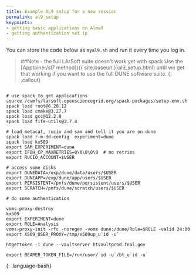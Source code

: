 ```yaml
---
title: Example AL9 setup for a new session
permalink: al9_setup
keypoints:
- getting basic applications on Alma9
- getting authentication set ip
--- 
```


You can store the code below as 
 `myal9.sh` and run it every time you log in. 

> ##Note - the full LArSoft suite doesn't work yet with spack
> Use the [Apptainer/sl7 method]({{ site.baseurl }}al9_setup.html) until we get that working if you want to use the full DUNE software suite. 
{: .callout}

~~~

# use spack to get applications
source /cvmfs/larsoft.opensciencegrid.org/spack-packages/setup-env.sh 
spack load root@6.28.12
spack load cmake@3.27.7
spack load gcc@12.2.0
spack load fife-utils@3.7.4

# load metacat, rucio and sam and tell it you are on dune
spack load r-m-dd-config  experiment=dune
spack load kx509
export SAM_EXPERIMENT=dune
export IFDH_CP_MAXRETRIES=0\0\0\0\0  # no retries
export RUCIO_ACCOUNT=$USER

# access some disks
export DUNEDATA=/exp/dune/data/users/$USER
export DUNEAPP=/exp/dune/app/users/$USER
export PERSISTENT=/pnfs/dune/persistent/users/$USER
export SCRATCH=/pnfs/dune/scratch/users/$USER

# do some authentication

voms-proxy-destroy
kx509
export EXPERIMENT=dune
export ROLE=Analysis
voms-proxy-init -rfc -noregen -voms dune:/dune/Role=$ROLE -valid 24:00
export X509_USER_PROXY=/tmp/x509up_u`id -u`

htgettoken -i dune --vaultserver htvaultprod.fnal.gov

export BEARER_TOKEN_FILE=/run/user/`id -u`/bt_u`id -u`

~~~
{: .language-bash}
